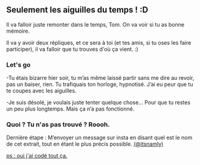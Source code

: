 ## Seulement les aiguilles du temps ! :D

Il va falloir juste remonter dans le temps, Tom. On va voir si tu as bonne mémoire.

Il va y avoir deux répliques, et ce sera à toi (et tes amis, si tu oses les faire participer), il va falloir que tu trouves d'où ça vient. :) 

### Let's go

-Tu étais bizarre hier soir, tu m’as même laissé partir sans me dire au revoir, pas un baiser, rien. Tu trafiquais ton horloge, hypnotisé. J’ai eu peur que tu te coupes avec les aiguilles.

-Je suis désolé, je voulais juste tenter quelque chose… Pour que tu restes un peu plus longtemps. Mais ça n’a pas fonctionné.



### Quoi ? Tu n'as pas trouvé ? Roooh.

Dernière étape : M’envoyer un message sur insta en disant quel est le nom de cet extrait, tout en étant le plus précis possible. <a href="https:wwww.instagram.com/itsnamly">(@itsnamly)

ps : oui j'ai codé tout ça.
